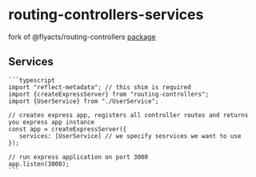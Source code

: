 # routing-controllers-services

fork of @flyacts/routing-controllers [package](https://www.npmjs.com/package/routing-controllers)

## Services

    ```typescript
    import "reflect-metadata"; // this shim is required
    import {createExpressServer} from "routing-controllers";
    import {UserService} from "./UserService";

    // creates express app, registers all controller routes and returns you express app instance
    const app = createExpressServer({
       services: [UserService] // we specify sesrvices we want to use
    });

    // run express application on port 3000
    app.listen(3000);
    ```
    